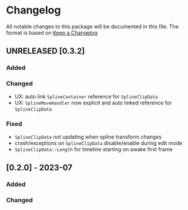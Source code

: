 # Changelog

All notable changes to this package will be documented in this file. The format is based on [Keep a Changelog](http://keepachangelog.com/en/1.0.0/)

## UNRELEASED [0.3.2] 

### Added

### Changed

* UX: auto link `SplineContainer` reference for `SplineClipData`
* UX: `SplineMoveHandler` now explicit and auto linked reference for `SplineClipData`

### Fixed

* `SplineClipData` not updating when spline transform changes
* crash/exceptions on `SplineClipData` disable/enable during edit mode
* `SplineClipData::Length` for timeline starting on awake first frame

## [0.2.0] - 2023-07

### Added

### Changed